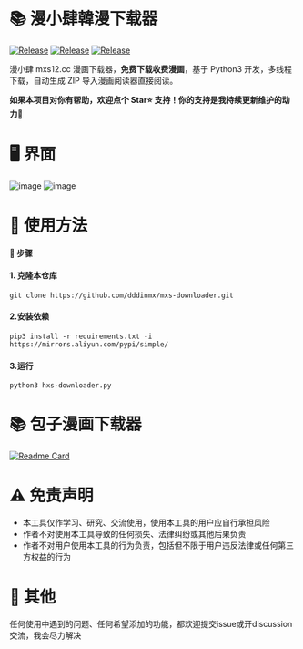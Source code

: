 # 📚 漫小肆韓漫下载器

<a href="https://github.com/dddinmx/hxs-downloader/"><img alt="Release" src="https://img.shields.io/badge/crawler-bule"></a>
<a href="https://github.com/dddinmx/hxs-downloader/"><img alt="Release" src="https://img.shields.io/badge/python-3.8%2B-8A2BE2"></a>
<a href="https://github.com/dddinmx/hxs-downloader/"><img alt="Release" src="https://img.shields.io/badge/Version-1.0-yellow"></a>

漫小肆 mxs12.cc 漫画下载器，**免费下载收费漫画**，基于 Python3 开发，多线程下载，自动生成 ZIP 导入漫画阅读器直接阅读。

**如果本项目对你有帮助，欢迎点个 Star⭐ 支持！你的支持是我持续更新维护的动力🙏**

# 🖥️ 界面

![image](https://github.com/user-attachments/assets/59595f49-624e-46fe-ba86-4745d8a9c003)
![image](https://github.com/user-attachments/assets/a2963a1e-5ccc-4025-aa7f-967ce98acc79)

# 📖 使用方法

#### 📝 步骤

#### 1. 克隆本仓库

```
git clone https://github.com/dddinmx/mxs-downloader.git
```

#### 2.安装依赖

```
pip3 install -r requirements.txt -i https://mirrors.aliyun.com/pypi/simple/
```

#### 3.运行
```
python3 hxs-downloader.py
```

# 📚 包子漫画下载器
[![Readme Card](https://github-readme-stats.vercel.app/api/pin/?username=dddinmx&repo=bzmh-downloader)](https://github.com/dddinmx/bzmh-downloader)

# ⚠️ 免责声明

- 本工具仅作学习、研究、交流使用，使用本工具的用户应自行承担风险
- 作者不对使用本工具导致的任何损失、法律纠纷或其他后果负责
- 作者不对用户使用本工具的行为负责，包括但不限于用户违反法律或任何第三方权益的行为

# 💬 其他

任何使用中遇到的问题、任何希望添加的功能，都欢迎提交issue或开discussion交流，我会尽力解决  
